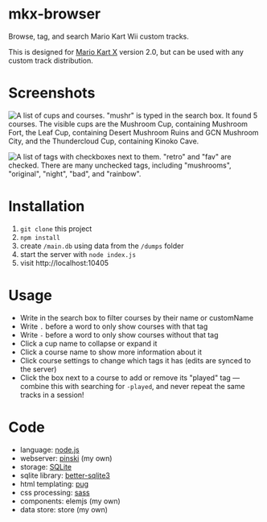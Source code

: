 # mkx-browser

Browse, tag, and search Mario Kart Wii custom tracks.

This is designed for [Mario Kart X](http://wiki.tockdom.com/wiki/Mario_Kart_X) version 2.0, but can be used with any custom track distribution.

# Screenshots

![A list of cups and courses. "mushr" is typed in the search box. It found 5 courses. The visible cups are the Mushroom Cup, containing Mushroom Fort, the Leaf Cup, containing Desert Mushroom Ruins and GCN Mushroom City, and the Thundercloud Cup, containing Kinoko Cave.](https://cadence.moe/api/images/8cc050)

![A list of tags with checkboxes next to them. "retro" and "fav" are checked. There are many unchecked tags, including "mushrooms", "original", "night", "bad", and "rainbow".](https://cadence.moe/api/images/28183c)

# Installation

1. `git clone` this project
1. `npm install`
1. create `/main.db` using data from the `/dumps` folder
1. start the server with `node index.js`
1. visit http://localhost:10405

# Usage

- Write in the search box to filter courses by their name or customName
- Write `.` before a word to only show courses with that tag
- Write `-` before a word to only show courses without that tag
- Click a cup name to collapse or expand it
- Click a course name to show more information about it
- Click course settings to change which tags it has (edits are synced to the server)
- Click the box next to a course to add or remove its "played" tag — combine this with searching for `-played`, and never repeat the same tracks in a session!

# Code

- language: [node.js](https://nodejs.org)
- webserver: [pinski](https://github.com/cloudrac3r/pinski) (my own)
- storage: [SQLite](https://sqlite.org/)
- sqlite library: [better-sqlite3](https://www.npmjs.com/package/better-sqlite3)
- html templating: [pug](https://pugjs.org/)
- css processing: [sass](https://sass-lang.com/)
- components: elemjs (my own)
- data store: store (my own)

